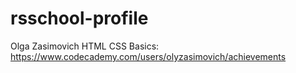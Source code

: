 # rsschool-profile
Olga Zasimovich
HTML CSS Basics: https://www.codecademy.com/users/olyzasimovich/achievements
